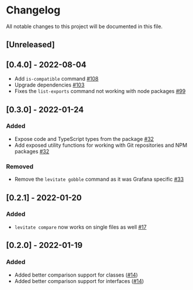 # Changelog

All notable changes to this project will be documented in this file.

## [Unreleased]

## [0.4.0] - 2022-08-04

- Add `is-compatible` command [#108](https://github.com/grafana/levitate/pull/108)
- Upgrade dependencies [#103](https://github.com/grafana/levitate/pull/103)
- Fixes the `list-exports` command not working with node packages [#99](https://github.com/grafana/levitate/pull/99)

## [0.3.0] - 2022-01-24

### Added

- Expose code and TypeScript types from the package [#32](https://github.com/grafana/levitate/pull/32)
- Add exposed utility functions for working with Git repositories and NPM packages [#32](https://github.com/grafana/levitate/pull/32)

### Removed

- Remove the `levitate gobble` command as it was Grafana specific [#33](https://github.com/grafana/levitate/pull/33)

## [0.2.1] - 2022-01-20

### Added

- `levitate compare` now works on single files as well [#17](https://github.com/grafana/levitate/pull/17)

## [0.2.0] - 2022-01-19

### Added

- Added better comparison support for classes ([#14](https://github.com/grafana/levitate/pull/14))
- Added better comparison support for interfaces ([#14](https://github.com/grafana/levitate/pull/14))
